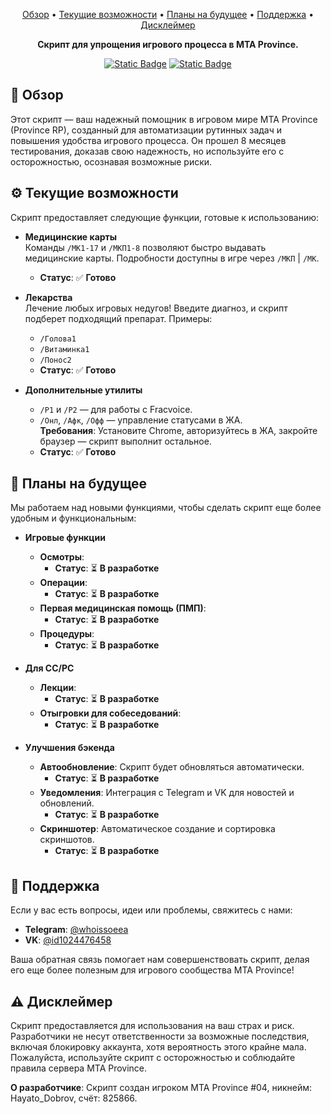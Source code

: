 <div align="center" markdown>

<p align="center">
    <a href="#overview">Обзор</a> •
    <a href="#features">Текущие возможности</a> •
    <a href="#future-plans">Планы на будущее</a> •
    <a href="#support">Поддержка</a> •
    <a href="#disclaimer">Дисклеймер</a>
</p>

**Скрипт для упрощения игрового процесса в MTA Province.**

[![Static Badge](https://img.shields.io/badge/telegram-%40whoissoeea-blue)](https://t.me/whoissoeea)
[![Static Badge](https://img.shields.io/badge/vk-%40id1024476458-blue)](https://vk.com/id1024476458)

</div>

<a id="overview"></a>

## 📝 Обзор

Этот скрипт — ваш надежный помощник в игровом мире MTA Province (Province RP), созданный для автоматизации рутинных задач и повышения удобства игрового процесса. Он прошел 8 месяцев тестирования, доказав свою надежность, но используйте его с осторожностью, осознавая возможные риски.

<a id="features"></a>

## ⚙️ Текущие возможности

Скрипт предоставляет следующие функции, готовые к использованию:

- **Медицинские карты**  
  Команды `/МК1-17` и `/МКП1-8` позволяют быстро выдавать медицинские карты. Подробности доступны в игре через `/МКП` | `/МК`.  
  - **Статус**: ✅ **Готово**

- **Лекарства**  
  Лечение любых игровых недугов! Введите диагноз, и скрипт подберет подходящий препарат. Примеры:  
  - `/Голова1`  
  - `/Витаминка1`  
  - `/Понос2`  
  - **Статус**: ✅ **Готово**

- **Дополнительные утилиты**  
  - `/Р1` и `/Р2` — для работы с Fracvoice.  
  - `/Онл`, `/Афк`, `/Офф` — управление статусами в ЖА.  
  **Требования**: Установите Chrome, авторизуйтесь в ЖА, закройте браузер — скрипт выполнит остальное.  
  - **Статус**: ✅ **Готово**

<a id="future-plans"></a>

## 🚧 Планы на будущее

Мы работаем над новыми функциями, чтобы сделать скрипт еще более удобным и функциональным:

- **Игровые функции**  
  - **Осмотры**:  
    - **Статус**: ⏳ **В разработке**  
  - **Операции**:  
    - **Статус**: ⏳ **В разработке**  
  - **Первая медицинская помощь (ПМП)**:  
    - **Статус**: ⏳ **В разработке**  
  - **Процедуры**:  
    - **Статус**: ⏳ **В разработке**

- **Для СС/РС**  
  - **Лекции**:  
    - **Статус**: ⏳ **В разработке**  
  - **Отыгровки для собеседований**:  
    - **Статус**: ⏳ **В разработке**

- **Улучшения бэкенда**  
  - **Автообновление**: Скрипт будет обновляться автоматически.  
    - **Статус**: ⏳ **В разработке**  
  - **Уведомления**: Интеграция с Telegram и VK для новостей и обновлений.  
    - **Статус**: ⏳ **В разработке**  
  - **Скриншотер**: Автоматическое создание и сортировка скриншотов.  
    - **Статус**: ⏳ **В разработке**

<a id="support"></a>

## 💬 Поддержка

Если у вас есть вопросы, идеи или проблемы, свяжитесь с нами:  
- **Telegram**: [@whoissoeea](https://t.me/whoissoeea)  
- **VK**: [@id1024476458](https://vk.com/id1024476458)  

Ваша обратная связь помогает нам совершенствовать скрипт, делая его еще более полезным для игрового сообщества MTA Province!

<a id="disclaimer"></a>

## ⚠️ Дисклеймер

Скрипт предоставляется для использования на ваш страх и риск. Разработчики не несут ответственности за возможные последствия, включая блокировку аккаунта, хотя вероятность этого крайне мала. Пожалуйста, используйте скрипт с осторожностью и соблюдайте правила сервера MTA Province.

**О разработчике**: Скрипт создан игроком MTA Province #04, никнейм: Hayato_Dobrov, счёт: 825866.
